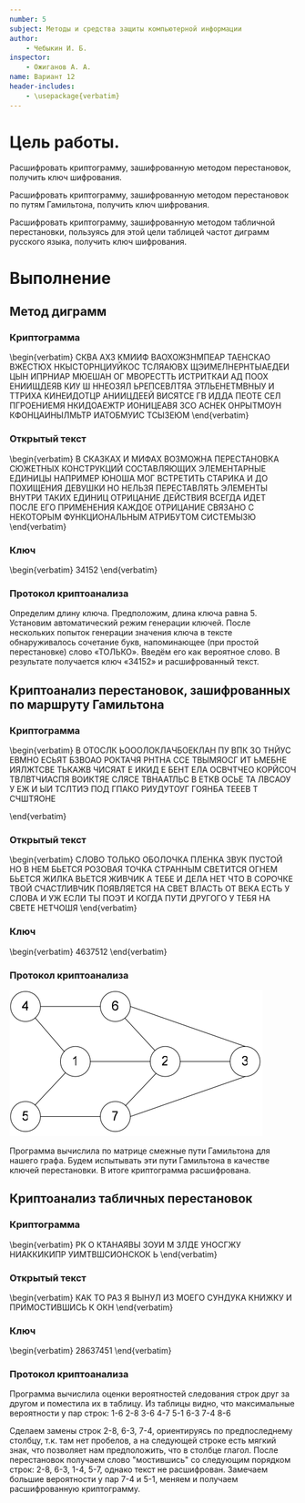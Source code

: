 ```yaml
---
number: 5
subject: Методы и средства защиты компьютерной информации
author:
	- Чебыкин И. Б.
inspector:
	- Ожиганов А. А.
name: Вариант 12
header-includes:
	- \usepackage{verbatim}
---
```


# Цель работы.

Расшифровать криптограмму, зашифрованную методом перестановок, получить ключ
шифрования.

Расшифровать криптограмму, зашифрованную методом перестановок по путям
Гамильтона, получить ключ шифрования.

Расшифровать криптограмму, зашифрованную методом табличной перестановки,
пользуясь для этой цели таблицей частот диграмм русского языка, получить ключ
шифрования.

# Выполнение

## Метод диграмм

### Криптограмма
\begin{verbatim}
СКВА АХЗ КМИИФ  ВАОХОЖЗНМПЕАР ТАЕНСКАО ВЖЕСТЮХ НКЫСТОРНЦИУЙКОС ТСЛЯАЮВХ
ЩЭИМЕЛНЕРНТЫАЕДЕИ ЦЫН ИПРНИАР МЮЕШАН ОГ МВОРЕСТТЬ ИСТРИТКАИ АД ПООХ ЕНИИЩДЕЯВ
КИУ Ш ННЕОЗЯЛ ЬРЕПСЕВЛТЯА ЭТЛЬЕНЕТМВНЫУ И ТТРИХА КИНЕИДОТЦР АНИИЦДЕЕЙ ВИСЯТСЕ
ГВ ИДДА ПЕОТЕ СЕЛ ПГРОЕНИЕМЯ НКИДОАЕЖТР ИОНИЦЕАВЯ ЗСО АСНЕК ОНРЫТМОУН
КФОНЦАИНЫЛМЬТР ИАТОБМУИС ТСЫЗЕЮМ
\end{verbatim}

### Открытый текст

\begin{verbatim}
В СКАЗКАХ И МИФАХ ВОЗМОЖНА ПЕРЕСТАНОВКА СЮЖЕТНЫХ КОНСТРУКЦИЙ СОСТАВЛЯЮЩИХ
ЭЛЕМЕНТАРНЫЕ ЕДИНИЦЫ НАПРИМЕР ЮНОША МОГ ВСТРЕТИТЬ СТАРИКА И ДО ПОХИЩЕНИЯ
ДЕВУШКИ НО НЕЛЬЗЯ ПЕРЕСТАВЛЯТЬ ЭЛЕМЕНТЫ ВНУТРИ ТАКИХ ЕДИНИЦ ОТРИЦАНИЕ ДЕЙСТВИЯ
ВСЕГДА ИДЕТ ПОСЛЕ ЕГО ПРИМЕНЕНИЯ КАЖДОЕ ОТРИЦАНИЕ СВЯЗАНО С НЕКОТОРЫМ
ФУНКЦИОНАЛЬНЫМ АТРИБУТОМ СИСТЕМЫЗЮ
\end{verbatim}

### Ключ

\begin{verbatim}
34152
\end{verbatim}

### Протокол криптоанализа

Определим длину ключа. Предположим, длина ключа равна 5.
Установим автоматический режим генерации
ключей. После нескольких попыток генерации значения ключа в тексте обнаруживалось
сочетание букв, напоминающее (при простой перестановке) слово «ТОЛЬКО». Введём
его как вероятное слово. В результате получается ключ «34152» и расшифрованный
текст.


## Криптоанализ перестановок, зашифрованных по маршруту Гамильтона

### Криптограмма
\begin{verbatim}
В ОТОСЛК ЬОООЛОКЛАЧБОЕКЛАН ПУ ВПК ЗО ТНЙУС ЕВМНО ЕСЬЯТ БЗВОАО РОКТАЧЯ РНТНА ССЕ
ТВЫМЯОСГ ИТ ЬМЕБНЕ ИЯЛЖТСВЕ ТЬКАЖВ ЧИСЯАТ Е ИКИД Е БЕНТ  ЕЛА  ОСВЧТЧЕО КОРЙСОЧ
ТВЛВТЧИАСПЯ ВОИКТЯЕ СЛЯСЕ ТВНААТЛЬС В ЕТКВ ОСЬЕ ТА ЛВСАОУ У  ЕЖ И ЫИ ТСЛТИЭ
ПОД ГПАКО РИУДУТОУГ  ГОЯНБА ТЕЕЕВ Т СЧШТЯОНЕ

\end{verbatim}

### Открытый текст

\begin{verbatim}
СЛОВО ТОЛЬКО ОБОЛОЧКА ПЛЕНКА ЗВУК ПУСТОЙ НО В НЕМ БЬЕТСЯ РОЗОВАЯ ТОЧКА СТРАННЫМ
СВЕТИТСЯ ОГНЕМ БЬЕТСЯ ЖИЛКА ВЬЕТСЯ ЖИВЧИК А ТЕБЕ И ДЕЛА НЕТ ЧТО В СОРОЧКЕ ТВОЙ
СЧАСТЛИВЧИК ПОЯВЛЯЕТСЯ НА СВЕТ ВЛАСТЬ ОТ ВЕКА ЕСТЬ У СЛОВА И УЖ ЕСЛИ ТЫ ПОЭТ И
КОГДА ПУТИ ДРУГОГО У ТЕБЯ НА СВЕТЕ НЕТЧОШЯ
\end{verbatim}

### Ключ

\begin{verbatim}
4637512
\end{verbatim}

### Протокол криптоанализа

![Граф](img/graph.png)

Программа вычислила по матрице смежные пути Гамильтона для нашего графа. Будем
испытывать эти пути Гамильтона в качестве ключей перестановки. В итоге
криптограмма расшифрована.

## Криптоанализ табличных перестановок

### Криптограмма
\begin{verbatim}
РК О КТАНАЯВЫ  ЗОУИ М ЗЛДЕ УНОСГЖУ НИАККИКИПР  УИМТВШСИОНСКОК  Ь
\end{verbatim}

### Открытый текст

\begin{verbatim}
КАК ТО РАЗ Я ВЫНУЛ ИЗ МОЕГО СУНДУКА КНИЖКУ И ПРИМОСТИВШИСЬ К ОКН
\end{verbatim}

### Ключ

\begin{verbatim}
28637451
\end{verbatim}

### Протокол криптоанализа


Программа вычислила оценки вероятностей следования строк друг за другом и
поместила их в таблицу. Из таблицы видно, что максимальные вероятности у пар
строк: 1-6 2-8 3-6 4-7 5-1 6-3 7-4 8-6

Сделаем замены строк 2-8, 6-3, 7-4, ориентируясь по предпоследнему столбцу, т.к.
там нет пробелов, а на следующей строке есть мягкий знак, что позволяет нам
предположить, что в столбце глагол. После перестановок получаем слово
"мостившись" со следующим порядком строк: 2-8, 6-3, 1-4, 5-7, однако текст не
расшифрован. Замечаем большие вероятности у пар 7-4 и 5-1, меняем и получаем
расшифрованную криптограмму.
